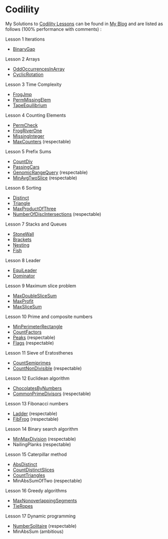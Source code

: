 # Codility
My Solutions to [Codility Lessons](https://codility.com/programmers/lessons/1-iterations/)
can be found in [My Blog](http://chienchikao.blogspot.tw/) and are listed as follows (100% performance with comments) :

Lesson 1 Iterations
- [BinaryGap](https://github.com/Mickey0521/Codility/blob/master/BinaryGap.java)

Lesson 2 Arrays
- [OddOccurrencesInArray](https://github.com/Mickey0521/Codility/blob/master/OddOccurrencesInArray.java)
- [CyclicRotation](https://github.com/Mickey0521/Codility/blob/master/CyclicRotation.java)

Lesson 3 Time Complexity
- [FrogJmp](https://github.com/Mickey0521/Codility/blob/master/FrogJmp.java)
- [PermMissingElem](https://github.com/Mickey0521/Codility/blob/master/PermMissingElem.java)
- [TapeEquilibrium](https://github.com/Mickey0521/Codility/blob/master/TapeEquilibrium.java)

Lesson 4 Counting Elements
- [PermCheck](https://github.com/Mickey0521/Codility/blob/master/PermCheck.java)
- [FrogRiverOne](https://github.com/Mickey0521/Codility/blob/master/FrogRiverOne.java)
- [MissingInteger](https://github.com/Mickey0521/Codility/blob/master/MissingInteger.java)
- [MaxCounters](https://github.com/Mickey0521/Codility/blob/master/MaxCounters.java) (respectable)

Lesson 5 Prefix Sums
- [CountDiv](https://github.com/Mickey0521/Codility/blob/master/CountDiv.java)
- [PassingCars](https://github.com/Mickey0521/Codility/blob/master/PassingCars.java)
- [GenomicRangeQuery](https://github.com/Mickey0521/Codility/blob/master/GenomicRangeQuery.java) (respectable)
- [MinAvgTwoSlice](https://github.com/Mickey0521/Codility/blob/master/MinAvgTwoSlice.java) (respectable)

Lesson 6 Sorting
- [Distinct](https://github.com/Mickey0521/Codility/blob/master/Distinct.java)
- [Triangle](https://github.com/Mickey0521/Codility/blob/master/Triangle.java)
- [MaxProductOfThree](https://github.com/Mickey0521/Codility/blob/master/MaxProductOfThree.java)
- [NumberOfDiscIntersections](https://github.com/Mickey0521/Codility/blob/master/NumberOfDiscIntersections.java) (respectable)

Lesson 7 Stacks and Queues
- [StoneWall](https://github.com/Mickey0521/Codility/blob/master/StoneWall.java)
- [Brackets](https://github.com/Mickey0521/Codility/blob/master/Brackets.java)
- [Nesting](https://github.com/Mickey0521/Codility/blob/master/Nesting.java)
- [Fish](https://github.com/Mickey0521/Codility/blob/master/Fish.java)

Lesson 8 Leader
- [EquiLeader](https://github.com/Mickey0521/Codility/blob/master/EquiLeader.java)
- [Dominator](https://github.com/Mickey0521/Codility/blob/master/Dominator.java)

Lesson 9 Maximum slice problem
- [MaxDoubleSliceSum](https://github.com/Mickey0521/Codility/blob/master/MaxDoubleSliceSum.java)
- [MaxProfit](https://github.com/Mickey0521/Codility/blob/master/MaxProfit.java)
- [MaxSliceSum](https://github.com/Mickey0521/Codility/blob/master/MaxSliceSum.java)

Lesson 10 Prime and composite numbers
- [MinPerimeterRectangle](https://github.com/Mickey0521/Codility/blob/master/MinPerimeterRectangle.java)
- [CountFactors](https://github.com/Mickey0521/Codility/blob/master/CountFactors.java)
- [Peaks](https://github.com/Mickey0521/Codility/blob/master/Peaks.java) (respectable)
- [Flags](https://github.com/hongqiangzhou/Codility/blob/master/Flags.java) (respectable)

Lesson 11 Sieve of Eratosthenes
- [CountSemiprimes](https://github.com/Mickey0521/Codility/blob/master/CountSemiprimes.java)
- [CountNonDivisible](https://github.com/Mickey0521/Codility/blob/master/CountNonDivisible.java) (respectable)

Lesson 12 Euclidean algorithm
- [ChocolatesByNumbers](https://github.com/Mickey0521/Codility/blob/master/ChocolatesByNumbers_SimpleLowPerformance.java)
- [CommonPrimeDivisors](https://github.com/hongqiangzhou/Codility/blob/master/CommonPrimeDivisors.java) (respectable)

Lesson 13 Fibonacci numbers
- [Ladder](https://github.com/Mickey0521/Codility/blob/master/Ladder.java) (respectable)
- [FibFrog](https://github.com/Mickey0521/Codility/blob/master/FibFrog.java) (respectable)

Lesson 14 Binary search algorithm
- [MinMaxDivision](https://github.com/Mickey0521/Codility/blob/master/MinMaxDivision.java) (respectable)
- NailingPlanks (respectable)

Lesson 15 Caterpillar method
- [AbsDistinct](https://github.com/Mickey0521/Codility/blob/master/AbsDistinct.java)
- [CountDistinctSlices](https://github.com/Mickey0521/Codility/blob/master/CountDistinctSlices.java)
- [CountTriangles](https://github.com/Mickey0521/Codility/blob/master/CountTriangles.java)
- MinAbsSumOfTwo (respectable)

Lesson 16 Greedy algorithms
- [MaxNonoverlappingSegments](https://github.com/Mickey0521/Codility/blob/master/MaxNonoverlappingSegments.java)
- [TieRopes](https://github.com/Mickey0521/Codility/blob/master/TieRopes.java)

Lesson 17 Dynamic programming
- [NumberSolitaire](https://github.com/Mickey0521/Codility/blob/master/NumberSolitaire.java) (respectable)
- MinAbsSum (ambitious)
